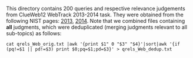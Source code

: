 This directory contains 200 queries and respective relevance judgements from ClueWeb12 WebTrack 2013-2014 task. 
They were obtained from the following NIST pages: [2013](http://trec.nist.gov/data/web2013.html), [2014](http://trec.nist.gov/data/web2014.html).
Note that we combined files containing **all** judgments, which were deduplicated (merging judgments relevant to all sub-topics) as follows:
```
cat qrels_Web_orig.txt |awk '{print $1" 0 "$3" "$4}'|sort|awk '{if (pq!=$1 || pd!=$3) print $0;pq=$1;pd=$3}' > qrels_Web_dedup.txt
```
